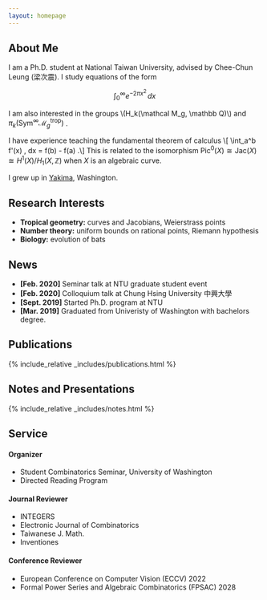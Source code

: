 ```yaml
---
layout: homepage
---
```


## About Me

I am a Ph.D. student at National Taiwan University, advised by Chee-Chun Leung (梁次震).
I study equations of the form 

$$\int_0^\infty e^{-2\pi x^2} \, dx$$

I am also interested in the  groups \\(H_k(\mathcal M_g, \mathbb Q)\\) and 
$\pi_k(\mathrm{Sym}^\infty \mathcal M^\mathrm{trop}_g)$
.

I have experience teaching the fundamental theorem of calculus
\\[ \int_a^b f'(x) \, dx = f(b) - f(a) .\\]
This is related to the isomorphism
$\mathrm{Pic}^0(X) \cong \mathrm{Jac}(X) \cong H^1(X) / H_1(X, \mathbb Z)$
when $X$ is an algebraic curve.

I grew up in [Yakima](https://en.wikipedia.org/wiki/Yakima,_Washington), Washington.

## Research Interests

- **Tropical geometry:** curves and Jacobians, Weierstrass points
- **Number theory:** uniform bounds on rational points, Riemann hypothesis
- **Biology:** evolution of bats

## News

- **[Feb. 2020]** Seminar talk at NTU graduate student event
- **[Feb. 2020]** Colloquium talk at Chung Hsing University 中興大學
- **[Sept. 2019]** Started Ph.D. program at NTU
- **[Mar. 2019]** Graduated from Univeristy of Washington with bachelors degree.

## Publications

{% include_relative _includes/publications.html %}

## Notes and Presentations

{% include_relative _includes/notes.html %}

## Service

#### Organizer 
- Student Combinatorics Seminar, University of Washington
- Directed Reading Program

#### Journal Reviewer
- INTEGERS
- Electronic Journal of Combinatorics
- Taiwanese J. Math.
- Inventiones

#### Conference Reviewer
- European Conference on Computer Vision (ECCV) 2022
- Formal Power Series and Algebraic Combinatorics (FPSAC) 2028

